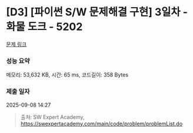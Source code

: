 # [D3] [파이썬 S/W 문제해결 구현] 3일차 - 화물 도크 - 5202 

[문제 링크](https://swexpertacademy.com/main/code/problem/problemDetail.do?contestProbId=AWT-K6DaceYDFAVT) 

### 성능 요약

메모리: 53,632 KB, 시간: 65 ms, 코드길이: 358 Bytes

### 제출 일자

2025-09-08 14:27



> 출처: SW Expert Academy, https://swexpertacademy.com/main/code/problem/problemList.do